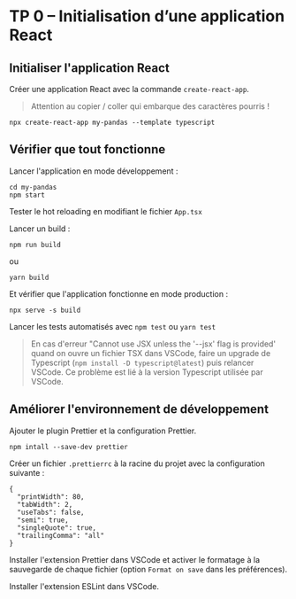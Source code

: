 # TP 0 – Initialisation d’une application React

## Initialiser l'application React

Créer une application React avec la commande `create-react-app`.

> Attention au copier / coller qui embarque des caractères pourris !

```
npx create-react-app my-pandas --template typescript
```

## Vérifier que tout fonctionne

Lancer l'application en mode développement :

```
cd my-pandas
npm start
```

Tester le hot reloading en modifiant le fichier `App.tsx`

Lancer un build :

```
npm run build
```

ou

```
yarn build
```

Et vérifier que l'application fonctionne en mode production :

```
npx serve -s build
```

Lancer les tests automatisés avec `npm test` ou `yarn test`

> En cas d'erreur "Cannot use JSX unless the '--jsx' flag is provided' quand on ouvre un fichier TSX dans VSCode, faire un upgrade de Typescript (`npm install -D typescript@latest`) puis relancer VSCode. Ce problème est lié à la version Typescript utilisée par VSCode.

## Améliorer l'environnement de développement

Ajouter le plugin Prettier et la configuration Prettier.

```
npm intall --save-dev prettier
```

Créer un fichier `.prettierrc` à la racine du projet avec la configuration suivante :

```
{
  "printWidth": 80,
  "tabWidth": 2,
  "useTabs": false,
  "semi": true,
  "singleQuote": true,
  "trailingComma": "all"
}
```

Installer l'extension Prettier dans VSCode et activer le formatage à la sauvegarde de chaque fichier (option `Format on save` dans les préférences).

Installer l'extension ESLint dans VSCode.
